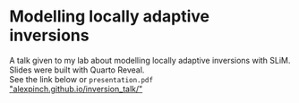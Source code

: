 # Modelling locally adaptive inversions  
A talk given to my lab about modelling locally adaptive inversions with SLiM. Slides were built with Quarto Reveal.  
See the link below or `presentation.pdf`  
["alexpinch.github.io/inversion_talk/"](https://alexpinch.github.io/inversion_talk/#/modelling-locally-adaptive-inversions)
